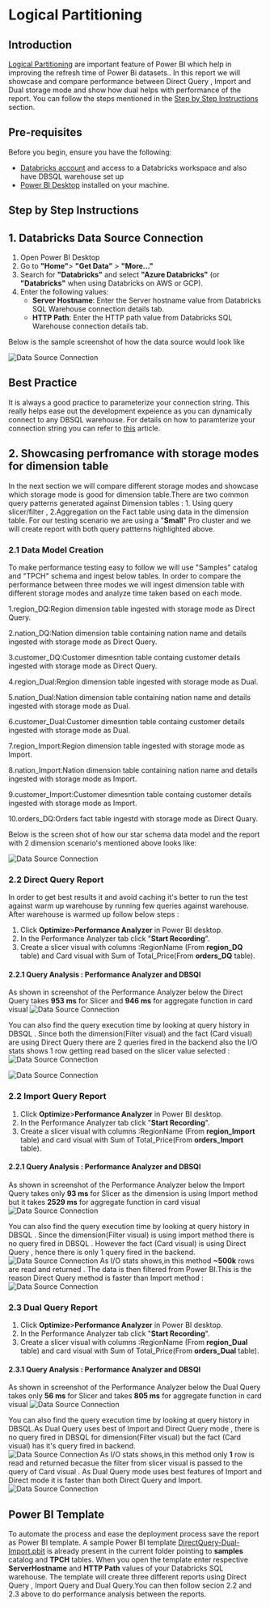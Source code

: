 # Logical Partitioning
## Introduction
[Logical Partitioning](https://learn.microsoft.com/en-us/analysis-services/tabular-models/create-and-manage-tabular-model-partitions?view=asallproducts-allversions) are important feature of Power BI which help in improving the refresh time of Power Bi datasets.. In this report we will showcase and compare performance between Direct Query , Import and Dual storage mode and show how dual helps with performance of the report. You can follow the steps mentioned in the [Step by Step Instructions](#step-by-step-instructions) section.

## Pre-requisites

Before you begin, ensure you have the following:

- [Databricks account](https://databricks.com/) and access to a Databricks workspace and also have DBSQL warehouse set up 
- [Power BI Desktop](https://powerbi.microsoft.com/desktop/) installed on your machine.


## Step by Step Instructions

## 1. Databricks Data Source Connection 

1. Open Power BI Desktop
2. Go to **"Home"**> **"Get Data"** > **"More..."**
3. Search for **"Databricks"** and select **"Azure Databricks"** (or **"Databricks"** when using Databricks on AWS or GCP).
4. Enter the following values:
   - **Server Hostname**: Enter the Server hostname value from Databricks SQL Warehouse connection details tab.
   - **HTTP Path**: Enter the HTTP path value  from Databricks SQL Warehouse connection details tab.

Below is the sample screenshot of how the data source would look like

![Data Source Connection](./images/conneciton.png)


## Best Practice 
It is always a good practice to parameterize your connection string. This really helps ease out the development expeience as you can dynamically connect to any DBSQL warehouse. For details on how to paramterize your connection string you can refer to [this](/01.%20Connecting%20Power%20BI%20to%20Databricks%20SQL%20using%20Parameters) article.

## 2. Showcasing perfromance with storage modes for dimension table
In the next section we will compare different storage modes and showcase which storage mode is good for dimension table.There are two common query patterns generated against Dimension tables : 1. Using query slicer/filter  , 2.Aggregation on the Fact table using data in the dimension table.  For our testing scenario we are using a "**Small**" Pro cluster and we will create report with both query pattterns highlighted above. 
### 2.1 Data Model Creation
To make performance testing easy to follow we will use "Samples" catalog and "TPCH" schema and ingest below tables. In order to compare the performance between three modes we will ingest dimension table with different storage modes and analyze time taken based on each mode.

1.region_DQ:Region dimension table ingested with storage mode as Direct Query.

2.nation_DQ:Nation dimension table containing nation name and details ingested with storage mode as Direct Query.

3.customer_DQ:Customer dimesntion table containg customer details ingested with storage mode as Direct Query.

4.region_Dual:Region dimension table ingested with storage mode as Dual. 

5.nation_Dual:Nation dimension table containing nation name and details ingested with storage mode as Dual.

6.customer_Dual:Customer dimesntion table containg customer details ingested with storage mode as Dual.

7.region_Import:Region dimension table ingested with storage mode as Import. 

8.nation_Import:Nation dimension table containing nation name and details ingested with storage mode as Import.

9.customer_Import:Customer dimesntion table containg customer details ingested with storage mode as Import.

10.orders_DQ:Orders fact table ingestd with storage mode as Direct Quary.

Below is the screen shot of how our star schema data model and the report with 2 dimension scenario's mentioned above looks like:

![Data Source Connection](./images/DataModel.png)

### 2.2 Direct Query Report 
In order to get best results it and avoid caching it's better to run the test against warm up warehouse by running few queries against warehouse. After warehouse is warmed up follow below steps :
1. Click **Optimize**>**Performance Analyzer** in Power BI desktop.
2. In the Performance Analyzer tab click "**Start Recording**".
3. Create a slicer visual with columns :RegionName (From **region_DQ** table) and Card visual with  Sum of Total_Price(From **orders_DQ** table).
   
#### 2.2.1 Query Analysis : Performance Analyzer and DBSQl 

As shown in screenshot of the Performance Analyzer below the Direct Query takes **953 ms** for Slicer and **946 ms** for aggregate function in card visual  ![Data Source Connection](./images/DirectQuery/PerformanceAnalyzer.png)

You can also find the query execution time by looking at query history in DBSQL . Since both the dimension(Filter visual) and the fact (Card visual) are using Direct Query there are 2 queries fired in the backend also the I/O stats shows 1 row getting read based on the slicer value selected  : 
![Data Source Connection](./images/DirectQuery/QueryHistory.png)

![Data Source Connection](./images/DirectQuery/QueryStats.png)

### 2.2 Import Query Report 
1. Click **Optimize**>**Performance Analyzer** in Power BI desktop.
2. In the Performance Analyzer tab click "**Start Recording**".
3. Create a slicer visual with columns :RegionName (From **region_Import** table) and card visual with Sum of Total_Price(From **orders_Import** table).
   
#### 2.2.1 Query Analysis : Performance Analyzer and DBSQl 

As shown in screenshot of the Performance Analyzer below the Import Query takes only **93 ms** for Slicer as the dimension is using Import method but it takes  **2529 ms** for aggregate function in card visual  ![Data Source Connection](./images/Import/PerformanceAnalyzer.png)

You can also find the query execution time by looking at query history in DBSQL . Since the dimension(Filter visual) is using import method there is no query fired in DBSQL . However the fact (Card visual) is using Direct Query , hence there is only 1 query fired in the backend.  
![Data Source Connection](./images/Import/QueryHistory.png)
As I/O stats shows,in this method **~500k** rows are read and returned . The data is then filtered from Power BI.This is the reason Direct Query method is faster than Import method  : 
![Data Source Connection](./images/Import/QueryStats.png)

### 2.3 Dual Query Report 
1. Click **Optimize**>**Performance Analyzer** in Power BI desktop.
2. In the Performance Analyzer tab click "**Start Recording**".
3. Create a slicer visual with columns :RegionName (From **region_Dual** table) and card visual with Sum of Total_Price(From **orders_Dual** table).
   
#### 2.3.1 Query Analysis : Performance Analyzer and DBSQl 

As shown in screenshot of the Performance Analyzer below the Dual Query takes only **56 ms** for Slicer and takes  **805 ms** for aggregate function in card visual  ![Data Source Connection](./images/Dual/PerformanceAnalyzer.png)

You can also find the query execution time by looking at query history in DBSQL.As Dual Query uses best of Import and Direct Query mode , there is no query fired in DBSQL for dimension(Filter visual) but the fact (Card visual) has it's query fired in backend.  
![Data Source Connection](./images/Dual/QueryHistory.png)
As I/O stats shows,in this method only **1** row is read and returned becasue the filter from slicer visual is passed to the query of Card visual . As Dual Query mode uses best features of Import and Direct mode it is faster than both Direct Query and Import.  
![Data Source Connection](./images/Dual/QueryStats.png)

## Power BI Template 

To automate the process and ease the deployment process save the report as Power BI template. A sample Power BI template [DirectQuery-Dual-Import.pbit](./DirectQuery-Dual-Import.pbit) is already present in the current folder pointing to  **samples** catalog and **TPCH** tables. When you open the template enter respective **ServerHostname** and **HTTP Path** values of your Databricks SQL warehouse. The template will create three different reports using Direct Query , Import Query and Dual Query.You can then follow secion 2.2 and 2.3 above to do performance analysis between the reports. 
